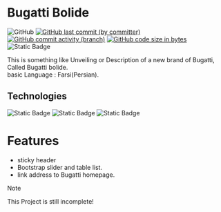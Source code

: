 # Bugatti Bolide
![GitHub](https://img.shields.io/github/license/mahan-07/bugatti.bolide?logo=GNU&label=License&color=blue)
[![GitHub last commit (by committer)](https://img.shields.io/github/last-commit/mahan-07/bugatti.bolide)](https://github.com/mahan-07/bugatti.bolide/activity)
[![GitHub commit activity (branch)](https://img.shields.io/github/commit-activity/y/mahan-07/bugatti.bolide?color=lightskyblue)](https://github.com/mahan-07/bugatti.bolide/graphs/commit-activity)
[![GitHub code size in bytes](https://img.shields.io/github/languages/code-size/mahan-07/bugatti.bolide)](#)
![Static Badge](https://img.shields.io/badge/In%20progress-yellow)

This is something like Unveiling or Description of a new brand of Bugatti, Called Bugatti bolide.  
basic Language : Farsi(Persian).

## Technologies
![Static Badge](https://img.shields.io/badge/HTML5-%23e35f20?style=for-the-badge&logo=HTML5&logoColor=white)
![Static Badge](https://img.shields.io/badge/CSS3-darkblue?style=for-the-badge&logo=CSS3&logoColor=lightskyblue)
![Static Badge](https://img.shields.io/badge/Bootstrap5-%23553d7b?style=for-the-badge&logo=bootstrap&logoColor=white)
# Features
+ sticky header
+ Bootstrap slider and table list.
+ link address to Bugatti homepage.
> [!NOTE]
> This Project is still incomplete!
